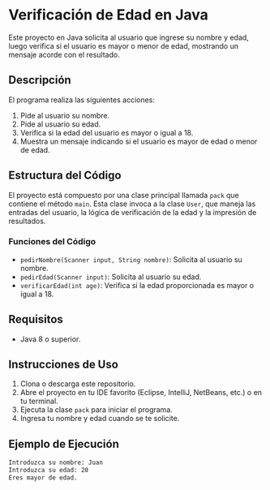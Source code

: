 # Verificación de Edad en Java

Este proyecto en Java solicita al usuario que ingrese su nombre y edad, luego verifica si el usuario es mayor o menor de edad, mostrando un mensaje acorde con el resultado.

## Descripción

El programa realiza las siguientes acciones:

1. Pide al usuario su nombre.
2. Pide al usuario su edad.
3. Verifica si la edad del usuario es mayor o igual a 18.
4. Muestra un mensaje indicando si el usuario es mayor de edad o menor de edad.

## Estructura del Código

El proyecto está compuesto por una clase principal llamada `pack` que contiene el método `main`. Esta clase invoca a la clase `User`, que maneja las entradas del usuario, la lógica de verificación de la edad y la impresión de resultados.

### Funciones del Código

- `pedirNombre(Scanner input, String nombre)`: Solicita al usuario su nombre.
- `pedirEdad(Scanner input)`: Solicita al usuario su edad.
- `verificarEdad(int age)`: Verifica si la edad proporcionada es mayor o igual a 18.

## Requisitos

- Java 8 o superior.

## Instrucciones de Uso

1. Clona o descarga este repositorio.
2. Abre el proyecto en tu IDE favorito (Eclipse, IntelliJ, NetBeans, etc.) o en tu terminal.
3. Ejecuta la clase `pack` para iniciar el programa.
4. Ingresa tu nombre y edad cuando se te solicite.

## Ejemplo de Ejecución

```bash
Introduzca su nombre: Juan
Introduzca su edad: 20
Eres mayor de edad.
